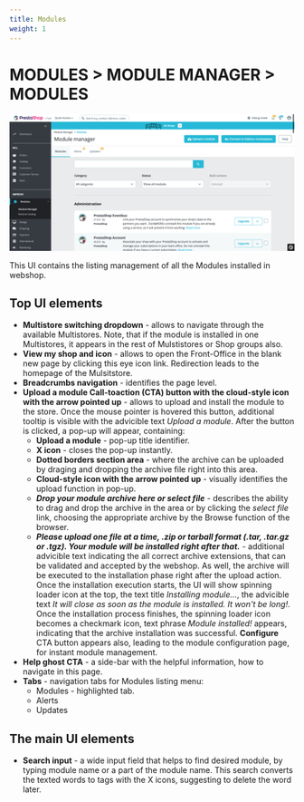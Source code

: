 ```yaml
---
title: Modules
weight: 1
---
```


# MODULES > MODULE MANAGER > MODULES

![Modules UI](static/img/modules-listing.png)

This UI contains the listing management of all the Modules installed in webshop.

## Top UI elements

- **Multistore switching dropdown** - allows to navigate through the available Multistores. Note, that if the module is installed in one Multistores, it appears in the rest of Mulstistores or Shop groups also.
- **View my shop and icon** - allows to open the Front-Office in the blank new page by clicking this eye icon link. Redirection leads to the homepage of the Mulsitstore.
- **Breadcrumbs navigation** - identifies the page level.
- **Upload a module Call-toaction (CTA) button with the cloud-style icon with the arrow pointed up** - allows to upload and install the module to the store. Once the mouse pointer is hovered this button, additional tooltip is visible with the advicible text _Upload a module_. After the button is clicked, a pop-up will appear, containing:
  - **Upload a module** - pop-up title identifier.
  - **X icon** - closes the pop-up instantly.
  - **Dotted borders section area** - where the archive can be uploaded by draging and dropping the archive file right into this area.
  - **Cloud-style icon with the arrow pointed up** - visually identifies the upload function in pop-up.
  - **_Drop your module archive here or select file_** - describes the ability to drag and drop the archive in the area or by clicking the _select file_ link, choosing the appropriate archive by the Browse function of the browser.
  - **_Please upload one file at a time, .zip or tarball format (.tar, .tar.gz or .tgz). Your module will be installed right after that._** - additional advicible text indicating the all correct archive extensions, that can be validated and accepted by the webshop. As well, the archive will be executed to the installation phase right after the upload action. Once the installation execution starts, the UI will show spinning loader icon at the top, the text title _Installing module..._, the advicible text _It will close as soon as the module is installed. It won't be long!_. Once the installation process finishes, the spinning loader icon becomes a checkmark icon, text phrase _Module installed!_ appears, indicating that the archive installation was successful. **Configure** CTA button appears also, leading to the module configuration page, for instant module management.
- **Help ghost CTA** - a side-bar with the helpful information, how to navigate in this page.
- **Tabs** - navigation tabs for Modules listing menu:
  - Modules - highlighted tab.
  - Alerts
  - Updates

## The main UI elements

- **Search input** - a wide input field that helps to find desired module, by typing module name or a part of the module name. This search converts the texted words to tags with the X icons, suggesting to delete the word later. 
